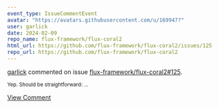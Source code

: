 ```yaml
---
event_type: IssueCommentEvent
avatar: "https://avatars.githubusercontent.com/u/169947?"
user: garlick
date: 2024-02-09
repo_name: flux-framework/flux-coral2
html_url: https://github.com/flux-framework/flux-coral2/issues/125
repo_url: https://github.com/flux-framework/flux-coral2
---
```


<a href='https://github.com/garlick' target='_blank'>garlick</a> commented on issue <a href='https://github.com/flux-framework/flux-coral2/issues/125' target='_blank'>flux-framework/flux-coral2#125</a>.

<small>Yep.  Should be straightforward:...</small>

<a href='https://github.com/flux-framework/flux-coral2/issues/125' target='_blank'>View Comment</a>